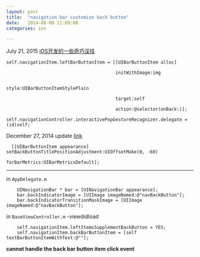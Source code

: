 ```yaml
---
layout: post
title:  "navigation bar customize back button"
date:   2014-08-08 11:09:00
categories: ios

---
```


July 21, 2015
[iOS开发的一些奇巧淫技](http://blog.csdn.net/justinjing0612/article/details/42294329)

```objc
self.navigationItem.leftBarButtonItem = [[UIBarButtonItem alloc]

                                         initWithImage:img

                                         style:UIBarButtonItemStylePlain

                                         target:self

                                         action:@selector(onBack:)];

self.navigationController.interactivePopGestureRecognizer.delegate = (id)self;
```

December 27, 2014 update
[link](http://www.jianshu.com/p/50b63a221f09)

	  [[UIBarButtonItem appearance] setBackButtonTitlePositionAdjustment:UIOffsetMake(0, -60)
                                                         forBarMetrics:UIBarMetricsDefault];

----

in `AppDelegate.m`

		UINavigationBar * bar = [UINavigationBar appearance];
		bar.backIndicatorImage = [UIImage imageNamed:@"navBackButton"];
		bar.backIndicatorTransitionMaskImage = [UIImage imageNamed:@"navBackButton"];
	
in `BaseViewController.m` -viewdidload

		self.navigationItem.leftItemsSupplementBackButton = YES;
		self.navigationItem.backBarButtonItem = [self textBarButtonItemWithText:@""];
		
**cannot handle the back bar button item click event**